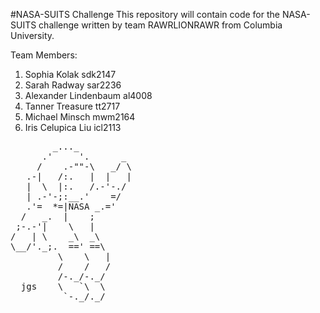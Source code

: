 #NASA-SUITS Challenge
This repository will contain code for the NASA-SUITS challenge
written by team RAWRLIONRAWR from Columbia University.

Team Members:
1. Sophia Kolak sdk2147
2. Sarah Radway sar2236
3. Alexander Lindenbaum al4008
4. Tanner Treasure tt2717
5. Michael Minsch mwm2164
6. Iris Celupica Liu icl2113


<pre>
        _..._
      .'     '.      _
     /    .-""-\   _/ \
   .-|   /:.   |  |   |
   |  \  |:.   /.-'-./
   | .-'-;:__.'    =/
   .'=  *=|NASA _.='
  /   _.  |    ;
 ;-.-'|    \   |
/   | \    _\  _\
\__/'._;.  ==' ==\
         \    \   |
         /    /   /
         /-._/-._/
  jgs    \   `\  \
          `-._/._/

</pre>
